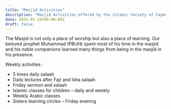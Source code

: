 ```yaml
---
title: "Masjid Activities"
description: "Masjid Activities offered by the Islamic Society of Cayman Islands"
date: 2025-01-24T00:00:00Z
draft: false
---
```


The Masjid is not only a place of worship but also a place of learning. Our beloved prophet Muhammad (PBUH) spent most of his time in the masjid and his noble companions learned many things from being in the masjid in his presence.

Weekly activities :

- 5 times daily salaah
- Daily lectures after Fajr and Isha salaah
- Friday sermon and salaah
- Islamic classes for children – daily and weekly
- Weekly Arabic classes
- Sisters learning circles – Friday evening
